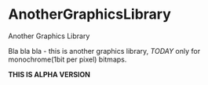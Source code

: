 # AnotherGraphicsLibrary
Another Graphics Library

Bla bla bla - this is another graphics library, *TODAY* only for monochrome(1bit per pixel) bitmaps.

**THIS IS ALPHA VERSION**
